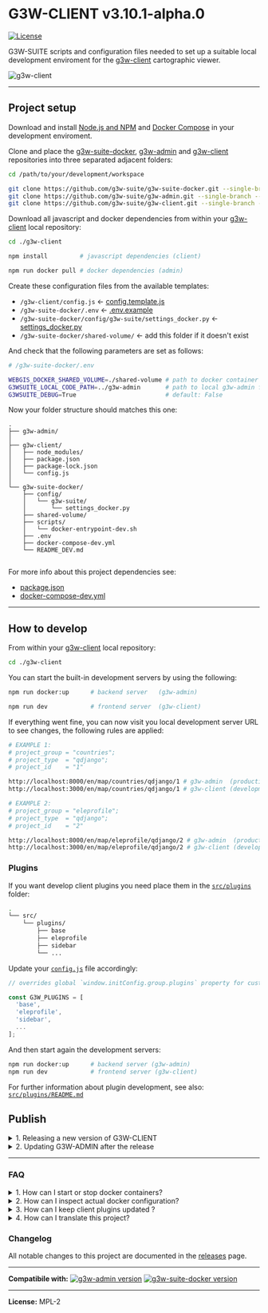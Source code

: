 # G3W-CLIENT v3.10.1-alpha.0

[![License](https://img.shields.io/badge/license-MPL%202-blue.svg?style=flat)](LICENSE)

G3W-SUITE scripts and configuration files needed to set up a suitable local development enviroment for the [g3w-client](https://g3w-suite.readthedocs.io/en/latest/g3wsuite_client.html) cartographic viewer.

![g3w-client](https://g3w-suite.readthedocs.io/en/latest/_images/g3wclient_interface.png)

---

## Project setup

Download and install [Node.js and NPM](https://docs.npmjs.com/downloading-and-installing-node-js-and-npm) and [Docker Compose](https://docs.docker.com/compose/install/) in your development enviroment.

Clone and place the [g3w-suite-docker](https://github.com/g3w-suite/g3w-suite-docker), [g3w-admin](https://github.com/g3w-suite/g3w-admin) and [g3w-client](https://github.com/g3w-suite/g3w-client) repositories into three separated adjacent folders:

```sh
cd /path/to/your/development/workspace

git clone https://github.com/g3w-suite/g3w-suite-docker.git --single-branch --branch dev ./g3w-suite-docker
git clone https://github.com/g3w-suite/g3w-admin.git --single-branch --branch dev ./g3w-admin
git clone https://github.com/g3w-suite/g3w-client.git --single-branch --branch dev ./g3w-client
```
Download all javascript and docker dependencies from within your [g3w-client](https://github.com/g3w-suite/g3w-client) local repository:

```sh
cd ./g3w-client
```
```sh
npm install         # javascript dependencies (client)
```
```sh
npm run docker pull # docker dependencies (admin)
```

Create these configuration files from the available templates:

- `/g3w-client/config.js` ← [config.template.js](https://github.com/g3w-suite/g3w-client/blob/dev/config.template.js)
- `/g3w-suite-docker/.env` ← [.env.example](https://github.com/g3w-suite/g3w-suite-docker/blob/dev/.env.example)
- `/g3w-suite-docker/config/g3w-suite/settings_docker.py` ← [settings_docker.py](https://github.com/g3w-suite/g3w-suite-docker/blob/dev/config/g3w-suite/settings_docker.py)
- `/g3w-suite-docker/shared-volume/` ← add this folder if it doesn't exist

And check that the following parameters are set as follows:

```sh
# /g3w-suite-docker/.env

WEBGIS_DOCKER_SHARED_VOLUME=./shared-volume # path to docker container shared volume
G3WSUITE_LOCAL_CODE_PATH=../g3w-admin       # path to local g3w-admin folder
G3WSUITE_DEBUG=True                         # default: False
```

Now your folder structure should matches this one:

```
.
├── g3w-admin/
│
├── g3w-client/
│   ├── node_modules/
│   ├── package.json
│   ├── package-lock.json
│   └── config.js
│
└── g3w-suite-docker/
    ├── config/
    │   └── g3w-suite/
    │       └── settings_docker.py
    ├── shared-volume/
    ├── scripts/
    │   └── docker-entrypoint-dev.sh
    ├── .env
    ├── docker-compose-dev.yml
    └── README_DEV.md
    
```

For more info about this project dependencies see:

- [package.json](https://github.com/g3w-suite/g3w-client/blob/dev/package.json)
- [docker-compose-dev.yml](https://github.com/g3w-suite/g3w-suite-docker/blob/dev/docker-compose-dev.yml)

---

## How to develop

From within your [g3w-client](https://github.com/g3w-suite/g3w-client) local repository:

```sh
cd ./g3w-client
```

You can start the built-in development servers by using the following:

```sh
npm run docker:up      # backend server   (g3w-admin)
```

```sh
npm run dev            # frontend server  (g3w-client)
```

If everything went fine, you can now visit you local development server URL to see changes, the following rules are applied:

```sh
# EXAMPLE 1:
# project_group = "countries";
# project_type  = "qdjango";
# project_id    = "1"

http://localhost:8000/en/map/countries/qdjango/1 # g3w-admin  (production)
http://localhost:3000/en/map/countries/qdjango/1 # g3w-client (development)
```

```sh
# EXAMPLE 2:
# project_group = "eleprofile";
# project_type  = "qdjango";
# project_id    = "2"

http://localhost:8000/en/map/eleprofile/qdjango/2 # g3w-admin  (production)
http://localhost:3000/en/map/eleprofile/qdjango/2 # g3w-client (development)
```

### Plugins

If you want develop client plugins you need place them in the [`src/plugins`](https://github.com/g3w-suite/g3w-client/blob/dev/src/plugins) folder:

```sh
.
└── src/
    └── plugins/
        ├── base
        ├── eleprofile
        ├── sidebar
        └── ...
```

Update your [`config.js`](https://github.com/g3w-suite/g3w-client/blob/dev/config.template.js) file accordingly:

```js
// overrides global `window.initConfig.group.plugins` property for custom plugin development

const G3W_PLUGINS = [
  'base',
  'eleprofile',
  'sidebar',
  ...
];
```

And then start again the development servers:

```sh
npm run docker:up      # backend server (g3w-admin)
npm run dev            # frontend server (g3w-client)
```

For further information about plugin development, see also: [`src/plugins/README.md`](https://github.com/g3w-suite/g3w-client/blob/dev/src/src/plugins/README.md)

## Publish

<details>
<summary> 1. Releasing a new version of G3W-CLIENT </summary

## 

- [ ] Ensure all [milestones](https://github.com/g3w-suite/g3w-client/milestones) issues and pull requests are resolved.
- [ ] Create or checkout to a new appropriate branch: (eg. `v3.5.x` when bumping code from `3.5.0` to `3.5.1`)
- [ ] Compile and create new tag: `npm version v3.5.1`
- [ ] Draft a new [GitHub Relase](https://github.com/g3w-suite/g3w-client/releases/new)

<details>

<summary> 1.1 <code>git tag</code> usage </summary>

**Listing local tags:**
```sh
git tag
```

**Add a new tag:**
```sh
git tag v3.5
```

**Update an existing tag:**
```sh
git tag -f v3.5
```

**Delete an  existing tag:**
```sh
git tag -d v3.5
```

**Publish a local tag:**
```sh
git push origin v3.5
```

**Publish all local tags:**
```sh
git push --tags
```

---

Fore more info:

- https://www.atlassian.com/git/tutorials/inspecting-a-repository/git-tag

</details>

</details>

<details>
<summary> 2. Updating G3W-ADMIN after the release </summary

##

- [ ] Create a new branch from client release zip archive: https://github.com/g3w-suite/g3w-client/releases
- [ ] Create a new PR with title: `⬆️ Bump g3w-client from <old_version> to <new_version>`
- [ ] Add the [`dependencies`](https://github.com/g3w-suite/g3w-admin/pulls?q=is%3Apr+is%3Aclosed+label%3Adependencies) label
- [ ] Add a link to changelog page in PR description (eg: `**g3w-client: [v3.8.10](https://github.com/g3w-suite/g3w-client/releases/tag/v3.8.10)**`)

</details>

---

### FAQ

<details>

<summary>1. How can I start or stop docker containers?</summary>

For those unfamiliar with docker development [docker-compose](https://docs.docker.com/compose/) is a tool for defining and running multi-container applications.

Below are described the most frequent commands, that are also available here in this repository as [npm scripts](https://docs.npmjs.com/cli/run-script/), you can find similar information by running `npm run` from the command line.


Define and run the services that make up the g3w-client (admin) development server:

```
docker
  docker compose --env-file ../g3w-suite-docker/.env --file ../g3w-suite-docker/docker-compose-dev.yml --project-name g3w-suite-docker --project-directory ../g3w-suite-docker
```

Create and start containers (run default admin server at [localhost:8000](http://localhost:8000)):

```
docker:up
  npm run docker up -- -d
```

Stop and remove containers, networks, images, and volumes:

```
docker:down
  npm run docker down
```

Validate and view the Compose file (load and parse [docker-compose-dev.yml](https://github.com/g3w-suite/g3w-suite-docker/blob/dev/docker-compose-dev.yml) and [.env](https://github.com/g3w-suite/g3w-suite-docker/blob/dev/.env.example) variables):

```
docker:config
  npm run docker config
```

View output from containers:

```
docker:logs
    npm run docker logs
```

For more info:

- [Overview of docker-compose CLI](https://docs.docker.com/compose/reference/)

</details>

<details>

<summary>2. How can I inspect actual docker configuration?</summary>

If you are having trouble with your current project configuration you can use the docker config command to inspect the actual values of the variables passed to your docker container:

```sh
npm run docker config
```

If your container struggles to boot properly you can also use the docker logs command related to a specific container:

```sh
npm run docker logs g3w-suite -- -f
npm run docker logs postgis -- -f
```

For more info:

- [Overview of g3w-suite dockerization](https://g3w-suite.readthedocs.io/en/latest/docker.html)

</details>

<details>

<summary>3. How can I keep client plugins updated ?</summary>

Currently built-in and custom plugins are managed with several "independent" git repositories, so there is currently no automated task to achieve this.

You can use the following commands to fetch the latest changes of built-in plugins:

```sh
cd /g3w-client/src/plugins/editing

git pull editing
```

```sh
cd /g3w-client/src/plugins/openrouteservice

git pull openrouteservice
```

```sh
cd /g3w-client/src/plugins/qplotly

git pull qplotly
```

```sh
cd /g3w-client/src/plugins/qtimeseries

git pull qtimeseries
```

If you are looking for an alternative workflow, also try to take a look at [git submodules](https://git-scm.com/book/en/v2/Git-Tools-Submodules) or [git subtrees](https://www.atlassian.com/git/tutorials/git-subtree)

</details>

<details>

<summary>4. How can I translate this project?</summary>

Depending on your current project version, you can edit one of the following files and then submit a [pull request](https://docs.github.com/en/pull-requests/collaborating-with-pull-requests/proposing-changes-to-your-work-with-pull-requests/creating-a-pull-request):

- `/g3w-client/src/locales/` (> v3.4)
- `/g3w-client/src/config/i18n/index.js` (<= v3.4)

</details>

### Changelog

All notable changes to this project are documented in the [releases](https://github.com/g3w-suite/g3w-client/releases) page.

---

**Compatibile with:**
[![g3w-admin version](https://img.shields.io/badge/g3w--admin-3.8-1EB300.svg?style=flat)](https://github.com/g3w-suite/g3w-admin/tree/v.3.8.x)
[![g3w-suite-docker version](https://img.shields.io/badge/g3w--suite--docker-3.8-1EB300.svg?style=flat)](https://github.com/g3w-suite/g3w-suite-docker/tree/v3.8.x)

---

**License:** MPL-2

